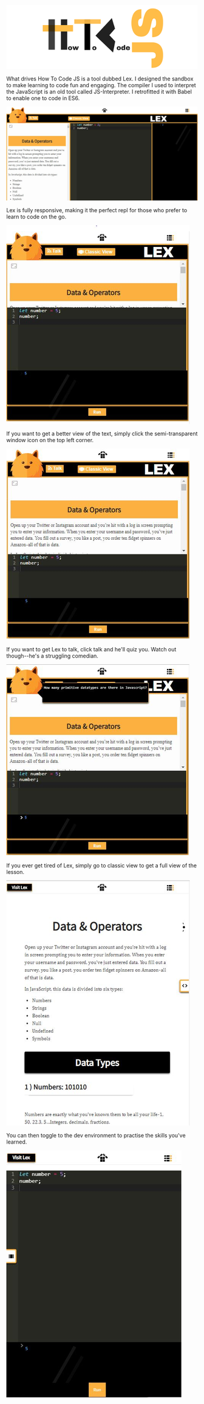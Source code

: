 ![search icon](images/jslogo.png)

What drives How To Code JS is a tool dubbed Lex. I designed the sandbox to make learning to code fun and engaging. The compiler I used to interpret the JavaScript is an old tool called JS-Interpreter. I retrofitted it with Babel to enable one to code in ES6. 

![search icon](images/lex.JPG)

Lex is fully responsive, making it the perfect repl for those who prefer to learn to code on the go.

![search icon](images/mobilelex.JPG)

If you want to get a better view of the text, simply click the semi-transparent window icon on the top left corner.

![search icon](images/expandlex.JPG)

If you want to get Lex to talk, click talk and he'll quiz you. Watch out though--he's a struggling comedian.

![search icon](images/talklex.JPG)

If you ever get tired of Lex, simply go to classic view to get a full view of the lesson.

![search icon](images/classiclex1.JPG)

You can then toggle to the dev environment to practise the skills you've learned.

![search icon](images/classiclex2.jpg)
